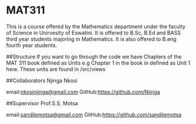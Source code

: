 # MAT311 
This is a course offered by the Mathematics department under the faculty of Science in Unirvesity of Eswatini.
It is offered to B.Sc, B.Ed and BASS third year students majoring in Mathematics. It is also offered to B.eng
fourth year students. 

##Structure
If you want to go through the code we have Chapters of the MAT 311 book defined as Units e.g Chapter 1 in the 
book in defined as Unit 1 here. These units are found in /src/views

##Collaborators
Njinga Nkosi

email:nkosinjinga@gmail.com
GitHub:https://github.com/Njinga


##Supervisor
Prof.S.S. Motsa 

email:sandilemotsa@gmail.com
GitHub:https://github.com/sandilemotsa
